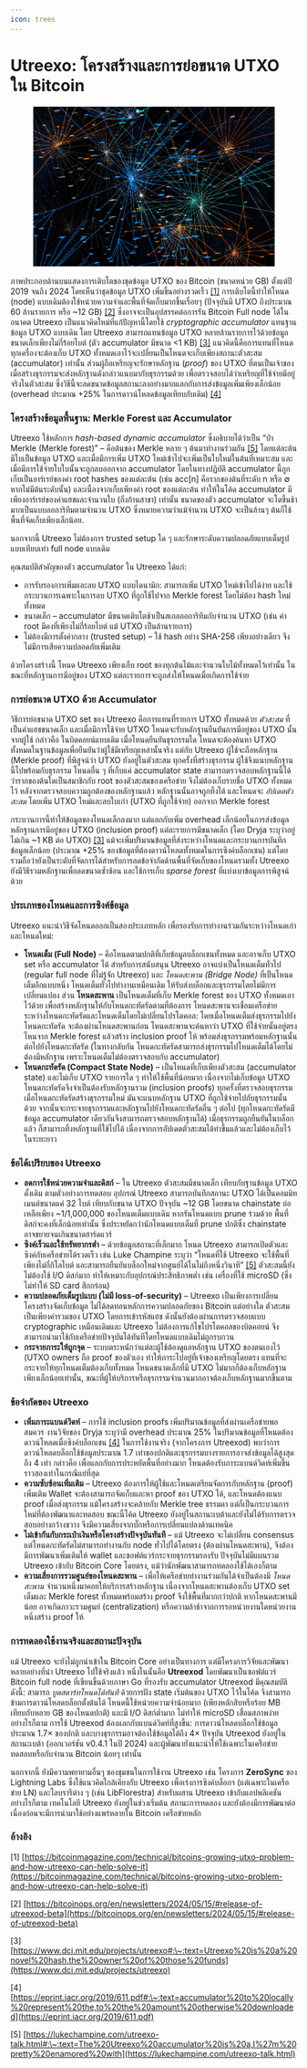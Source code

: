 ```yaml
---
icon: trees
---
```


# Utreexo: โครงสร้างและการย่อขนาด UTXO ใน Bitcoin

<figure><img src="../.gitbook/assets/image.png" alt=""><figcaption></figcaption></figure>

ภาพประกอบด้านบนแสดงการเติบโตของชุดข้อมูล UTXO ของ Bitcoin (ขนาดหน่วย GB) ตั้งแต่ปี 2019 จนถึง 2024 โดยเห็นว่าชุดข้อมูล UTXO เพิ่มขึ้นอย่างรวดเร็ว [\[1\]](https://bitcoinmagazine.com/technical/bitcoins-growing-utxo-problem-and-how-utreexo-can-help-solve-it) การเติบโตนี้ทำให้โหนด (node) แบบเดิมต้องใช้หน่วยความจำและพื้นที่จัดเก็บมากขึ้นเรื่อยๆ (ปัจจุบันมี UTXO ถึงประมาณ 60 ล้านรายการ หรือ \~12 GB) [\[2\]](https://bitcoinops.org/en/newsletters/2024/05/15/#release-of-utreexod-beta) ซึ่งอาจจะเป็นอุปสรรคต่อการรัน Bitcoin Full node ได้ในอนาคต Utreexo เป็นแนวคิดใหม่ที่แก้ปัญหานี้โดยใช้ _cryptographic accumulator_ แทนฐานข้อมูล UTXO แบบเดิม โดย Utreexo สามารถแทนข้อมูล UTXO หลายล้านรายการไว้ด้วยข้อมูลขนาดเล็กเพียงไม่กี่ร้อยไบต์ (ตัว accumulator มีขนาด <1 KB) [\[3\]](https://www.dci.mit.edu/projects/utreexo) แนวคิดนี้คือการแทนที่โหนดทุกเครื่องจะต้องเก็บ UTXO ทั้งหมดเอาไว้จะเปลี่ยนเป็นโหนดจะเก็บเพียงสถานะตัวสะสม (accumulator) เท่านั้น ส่วนผู้ถือเหรียญจะรักษาหลักฐาน (_proof_) ของ UTXO ที่ตนเป็นเจ้าของ เมื่อสร้างธุรกรรมจะส่งหลักฐานดังกล่าวแนบมากับธุรกรรมด้วย เพื่อตรวจสอบได้ว่าเหรียญที่ใช้จ่ายมีอยู่จริงในตัวสะสม ซึ่งวิธีนี้จะลดขนาดข้อมูลสถานะลงอย่างมากแลกกับการส่งข้อมูลเพิ่มเพียงเล็กน้อย (overhead ประมาณ +25% ในการดาวน์โหลดข้อมูลเทียบกับเดิม) [\[4\]](https://eprint.iacr.org/2019/611.pdf)

### โครงสร้างข้อมูลพื้นฐาน: Merkle Forest และ Accumulator

Utreexo ใช้หลักการ _hash-based dynamic accumulator_ ซึ่งอธิบายได้ว่าเป็น “ป่า Merkle (Merkle forest)” – คือต้นของ Merkle หลาย ๆ ต้นมาทำงานร่วมกัน [\[5\]](https://lukechampine.com/utreexo-talk.html) โดยแต่ละต้นมีใบเป็นข้อมูล UTXO และเมื่อมีการเพิ่ม UTXO ใหม่เข้าไปจะเพิ่มเป็นใบใหม่ในต้นที่เหมาะสม และเมื่อมีการใช้จ่ายใบใบนั้นจะถูกลบออกจาก accumulator โดยในทางปฏิบัติ accumulator นี้ถูกเก็บเป็นอาร์เรย์ของค่า root hashes ของแต่ละต้น (เช่น acc\[n] คือรากของต้นที่ระดับ n หรือ ∅ หากไม่มีต้นระดับนั้น) และเนื่องจากเก็บเพียงค่า root ของแต่ละต้น ทำให้ในโค้ด accumulator มีเพียงอาร์เรย์ของค่าแฮชและจำนวนใบ (กิ่งก้านสาขา) เท่านั้น ขนาดของตัว accumulator จะโตขึ้นช้ามากเป็นแบบลอการิทึมตามจำนวน UTXO ซึ่งหมายความว่าแม้จำนวน UTXO จะเป็นล้านๆ ต้นก็ใช้พื้นที่จัดเก็บเพียงเล็กน้อย.&#x20;

นอกจากนี้ Utreexo ไม่ต้องการ trusted setup ใด ๆ และรักษาระดับความปลอดภัยแบบเต็มรูปแบบเทียบเท่า full node แบบเดิม

คุณสมบัติสำคัญของตัว accumulator ใน Utreexo ได้แก่:

* การรับรองการเพิ่มและลบ UTXO แบบไดนามิก: สามารถเพิ่ม UTXO ใหม่เข้าไปได้ง่าย และใช้กระบวนการเฉพาะในการลบ UTXO ที่ถูกใช้ไปจาก Merkle forest โดยไม่ต้อง hash ใหม่ทั้งหมด
* ขนาดเล็ก – accumulator มีขนาดเติบโตช้าเป็นสเกลลอการิทึมกับจำนวน UTXO (เช่น ค่า root มีคงที่เพียงไม่กี่ร้อยไบต์ แม้ UTXO เป็นล้านรายการ)
* ไม่ต้องมีการตั้งค่ากลาง (trusted setup) – ใช้ hash อย่าง SHA-256 เพียงอย่างเดียว จึงไม่มีการเสียความปลอดภัยเพิ่มเติม

ด้วยโครงสร้างนี้ โหนด Utreexo เพียงเก็บ root ของทุกต้นไม้และจำนวนใบไม้ทั้งหมดไว้เท่านั้น ในขณะที่หลักฐานการมีอยู่ของ UTXO แต่ละรายการจะถูกส่งให้โหนดเมื่อเกิดการใช้จ่าย

### การย่อขนาด UTXO ด้วย Accumulator

วิธีการย่อขนาด UTXO set ของ Utreexo คือการแทนที่รายการ UTXO ทั้งหมดด้วย _ตัวสะสม_ ที่เป็นค่าแฮชขนาดเล็ก และเมื่อมีการใช้จ่าย UTXO โหนดจะรับหลักฐานยืนยันการมีอยู่ของ UTXO นั้นจากผู้ใช้ กล่าวคือ ในบิตคอยน์แบบเดิม เมื่อโหนดยืนยันธุรกรรมใด โหนดจะต้องค้นหา UTXO ทั้งหมดในฐานข้อมูลเพื่อยืนยันว่าผู้ใช้มีเหรียญเหล่านั้นจริง แต่กับ Utreexo ผู้ใช้จะถือหลักฐาน (Merkle proof) ที่พิสูจน์ว่า UTXO ยังอยู่ในตัวสะสม ทุกครั้งที่สร้างธุรกรรม ผู้ใช้จึงแนบหลักฐานนี้ไปพร้อมกับธุรกรรม โหนดอื่น ๆ ที่เก็บแค่ accumulator state สามารถตรวจสอบหลักฐานนี้ได้ว่ารากของต้นใดเป็นสมาชิกกับ root ของตัวสะสมของเครือข่าย จึงไม่ต้องเก็บรายชื่อ UTXO ทั้งหมดไว้ หลังจากตรวจสอบความถูกต้องของหลักฐานแล้ว หลักฐานนั้นอาจถูกทิ้งได้ และโหนดจะ _อัปเดตตัวสะสม_ โดยเพิ่ม UTXO ใหม่และลบใบเก่า (UTXO ที่ถูกใช้จ่าย) ออกจาก Merkle forest

กระบวนการนี้ทำให้ข้อมูลของโหนดเล็กลงมาก แต่แลกกับเพิ่ม overhead เล็กน้อยในการส่งข้อมูล หลักฐานการมีอยู่ของ UTXO (inclusion proof) แต่ละรายการมีขนาดเล็ก (โดย Dryja ระบุว่าอยู่ไม่เกิน \~1 KB ต่อ UTXO) [\[3\]](https://www.dci.mit.edu/projects/utreexo) แม้จะเพิ่มปริมาณข้อมูลที่ส่งระหว่างโหนดและกระบวนการบันทึกข้อมูลเล็กน้อย (ประมาณ +25% ของข้อมูลที่ต้องดาวน์โหลดทั้งหมดในการซิงค์บล็อกเชน) แต่โดยรวมถือว่ายังเป็นระดับที่จัดการได้สำหรับการลดข้อจำกัดด้านพื้นที่จัดเก็บของโหนดรวมทั้ง Utreexo ยังมีวิธีรวมหลักฐานเพื่อลดขนาดซ้ำซ้อน และใช้การเก็บ _sparse forest_ ที่แบ่งเบาข้อมูลการพิสูจน์ด้วย

### ประเภทของโหนดและการซิงค์ข้อมูล

Utreexo แนะนำวิธีจัดโหนดออกเป็นสองประเภทหลัก เพื่อรองรับการทำงานร่วมกันระหว่างโหนดเก่าและโหนดใหม่:

* **โหนดเต็ม (Full Node)** – คือโหนดตามปกติที่เก็บข้อมูลบล็อกเชนทั้งหมด และอาจเก็บ UTXO set หรือ accumulator ได้ สำหรับการสนับสนุน Utreexo อาจแบ่งเป็นโหนดเต็มทั่วไป (regular full node ที่ไม่รู้จัก Utreexo) และ _โหนดสะพาน (Bridge Node)_ ที่เป็นโหนดเต็มอีกแบบหนึ่ง โหนดเต็มทั่วไปทำงานเหมือนเดิม ให้รับส่งบล็อกและธุรกรรมโดยไม่มีการเปลี่ยนแปลง ส่วน **โหนดสะพาน** เป็นโหนดเต็มที่เก็บ Merkle forest ของ UTXO ทั้งหมดเอาไว้ด้วย เพื่อสร้างหลักฐานให้กับโหนดกะทัดรัดตามที่ต้องการ โหนดสะพานจะเชื่อมเครือข่ายระหว่างโหนดกะทัดรัดและโหนดเต็มโดยไม่เปลี่ยนโปรโตคอล: โดยเมื่อโหนดเต็มส่งธุรกรรมไปยังโหนดกะทัดรัด จะต้องผ่านโหนดสะพานก่อน โหนดสะพานจะค้นหาว่า UTXO ที่ใช้จ่ายนั้นอยู่ตรงไหนจาก Merkle forest แล้วสร้าง inclusion proof ให้ พร้อมส่งธุรกรรมพร้อมหลักฐานนั้นต่อไปยังโหนดกะทัดรัด (ในทางกลับกัน โหนดกะทัดรัดสามารถส่งธุรกรรมไปโหนดเต็มได้โดยไม่ต้องมีหลักฐาน เพราะโหนดเต็มไม่ต้องตรวจสอบกับ accumulator)
* **โหนดกะทัดรัด (Compact State Node)** – เป็นโหนดที่เก็บเพียงตัวสะสม (accumulator state) และไม่เก็บ UTXO รายการใด ๆ ทำให้ใช้พื้นที่น้อยมาก เนื่องจากไม่เก็บข้อมูล UTXO โหนดกะทัดรัดจึงจำเป็นต้องรับหลักฐานรวม (inclusion proofs) ทุกครั้งที่ตรวจสอบธุรกรรม เมื่อโหนดกะทัดรัดสร้างธุรกรรมใหม่ มันจะแนบหลักฐาน UTXO ที่ถูกใช้จ่ายไปกับธุรกรรมนั้นด้วย จากนั้นจะกระจายธุรกรรมและหลักฐานไปยังโหนดกะทัดรัดอื่น ๆ ต่อไป (ทุกโหนดกะทัดรัดมีข้อมูล accumulator เดียวกันจึงสามารถตรวจสอบหลักฐานได้) เมื่อธุรกรรมถูกยืนยันในบล็อกแล้ว ก็สามารถทิ้งหลักฐานที่ใช้ไปได้ เนื่องจากการอัปเดตตัวสะสมได้ทำขึ้นแล้วและไม่ต้องเก็บไว้ในระยะยาว

### ข้อได้เปรียบของ Utreexo

* **ลดการใช้หน่วยความจำและดิสก์** – ใน Utreexo ตัวสะสมมีขนาดเล็ก เทียบกับฐานข้อมูล UTXO ดั้งเดิม ตามตัวอย่างการทดสอบ อุปกรณ์ Utreexo สามารถบันทึกสถานะ UTXO ได้เป็นคอมมิทเมนต์ขนาดแค่ 32 ไบต์ เทียบกับขนาด UTXO ปัจจุบัน \~12 GB โดยขนาด chainstate ย่อเหลือเพียง \~1/1,000,000 ของโหนดเต็มแบบเดิม หากรันโหนดแบบ prune ร่วมด้วย พื้นที่ดิสก์จะคงที่เล็กน้อยเท่านั้น ซึ่งประหยัดกว่านักโหนดแบบเต็มที่ prune ปกติซึ่ง chainstate อาจขยายจนเกินขนาดฮาร์ดแวร์
* **ซิงค์เร็วและใช้ทรัพยากรต่ำ** – ด้วยข้อมูลสถานะที่เล็กมาก โหนด Utreexo สามารถเปิดตัวและซิงค์กับเครือข่ายได้รวดเร็ว เช่น Luke Champine ระบุว่า “โหนดที่ใช้ Utreexo จะใช้พื้นที่เพียงไม่กี่กิโลไบต์ และสามารถยืนยันบล็อกใหม่จากศูนย์ได้ในไม่ถึงหนึ่งวินาที” [\[5\]](https://lukechampine.com/utreexo-talk.html) ตัวสะสมนี้ยังไม่ต้องใช้ I/O ดิสก์มาก ทำให้เหมาะกับอุปกรณ์ประสิทธิภาพต่ำ เช่น เครื่องที่ใช้ microSD (ซึ่งไม่ทำให้ SD card สึกกร่อน)
* **ความปลอดภัยเต็มรูปแบบ (ไม่มี loss-of-security)** – Utreexo เป็นเพียงการเปลี่ยนโครงสร้างจัดเก็บข้อมูล ไม่ได้ลดทอนหลักการความปลอดภัยของ Bitcoin แต่อย่างใด ตัวสะสมเป็นเพียงค่ารวมของ UTXO โดยการเข้ารหัสแฮช ดังนั้นยังต้องผ่านการตรวจสอบแบบ cryptographic เหมือนเดิมและ Utreexo ไม่ต้องการแก้ไขโปรโตคอลของบิตคอยน์ จึงสามารถนำมาใช้กับเครือข่ายปัจจุบันได้ทันทีโดยโหนดแบบเดิมไม่ถูกรบกวน
* **กระจายภาระให้ถูกจุด** – ระบบตระหนักว่าแต่ละผู้ใช้ต้องดูแลหลักฐาน UTXO ของตนเองไว้ (UTXO owners ถือ proof ของตัวเอง ทำให้ภาระไปอยู่ที่เจ้าของเหรียญโดยตรง แทนที่จะกระจายให้ทุกโหนดเต็มต้องเก็บทั้งหมด โหนดขนาดเล็กที่มี UTXO ไม่มากก็ต้องเก็บหลักฐานเพียงเล็กน้อยเท่านั้น, ขณะที่ผู้ให้บริการหรือธุรกรรมจำนวนมากอาจต้องเก็บหลักฐานมากขึ้นตาม

### ข้อจำกัดของ Utreexo

* **เพิ่มภาระแบนด์วิดท์** – การใช้ inclusion proofs เพิ่มปริมาณข้อมูลที่ส่งผ่านเครือข่ายพอสมควร งานวิจัยของ Dryja ระบุว่ามี overhead ประมาณ 25% ในปริมาณข้อมูลที่โหนดต้องดาวน์โหลดเมื่อซิงค์บล็อกเชน  [\[4\]](https://eprint.iacr.org/2019/611.pdf) ในการใช้งานจริง (จากโครงการ Utreexod) พบว่าการดาวน์โหลดบล็อกใช้ข้อมูลประมาณ 1.7 เท่าของปกติและธุรกรรมบางรายการอาจส่งข้อมูลได้สูงสุดถึง 4 เท่า กล่าวคือ เพื่อแลกกับการประหยัดพื้นที่อย่างมาก โหนดต้องรับภาระแบนด์วิดท์เพิ่มขึ้นราวสองเท่าในกรณีแย่ที่สุด
* **ความซับซ้อนเพิ่มเติม** – Utreexo ต้องการให้ผู้ใช้และโหนดเตรียมจัดการกับหลักฐาน (proof) เพิ่มเติม Wallet จะต้องสามารถจัดเก็บและหา proof ของ UTXO ได้, และโหนดต้องแนบ proof เมื่อส่งธุรกรรม แม้โครงสร้างจะคล้ายกับ Merkle tree ธรรมดา แต่ก็เป็นกระบวนการใหม่ที่ต้องพัฒนาและทดสอบ ขณะนี้โค้ด Utreexo ยังอยู่ในสถานะเบต้าและยังไม่ได้รับการตรวจสอบอย่างกว้างขวาง จึงมีความเสี่ยงจากบั๊กหรือการเปลี่ยนแปลงด้านเทคนิค
* **ไม่เข้ากันกับกระเป๋าเงินหรือโครงสร้างปัจจุบันทันที** – แม้ Utreexo จะไม่เปลี่ยน consensus แต่โหนดกะทัดรัดไม่สามารถทำงานกับ node ทั่วไปได้โดยตรง (ต้องผ่านโหนดสะพาน), จึงต้องมีการพัฒนาเพิ่มเติมให้ wallet และซอฟต์แวร์กระจายธุรกรรมรองรับ ปัจจุบันไม่มีแผนรวม Utreexo เข้ากับ Bitcoin Core โดยตรง, แม้ว่านักพัฒนาสามารถทดลองใช้ได้เองก็ตาม
* **ความเสี่ยงการรวมศูนย์ของโหนดสะพาน** – เพื่อให้เครือข่ายทำงานร่วมกันได้จำเป็นต้องมี _โหนดสะพาน_ จำนวนหนึ่งมาคอยให้บริการสร้างหลักฐาน เนื่องจากโหนดสะพานต้องเก็บ UTXO set เต็มและ Merkle forest ทั้งหมดพร้อมสร้าง proof จึงใช้พื้นที่มากกว่าปกติ หากโหนดสะพานมีน้อย อาจเกิดภาวะรวมศูนย์ (centralization) หรือความล้าช้าจากการรอหน่วยงานใดหน่วยงานหนึ่งสร้าง proof ให้

### การทดลองใช้งานจริงและสถานะปัจจุบัน

แม้ Utreexo จะยังไม่ถูกนำเข้าใน Bitcoin Core อย่างเป็นทางการ แต่มีโครงการวิจัยและพัฒนาหลายอย่างที่นำ Utreexo ไปใช้จริงแล้ว หนึ่งในนั้นคือ **Utreexod** โดยพัฒนาเป็นซอฟต์แวร์ Bitcoin full node ที่เขียนขึ้นด้วยภาษา Go ที่รองรับ accumulator Utreexod มีคุณสมบัติดังนี้: สามารถ _บูตสตาร์ทโหนดได้ทันที_ ด้วยการฝัง state เริ่มต้นของ UTXO ไว้ในโค้ด จึงสามารถข้ามการดาวน์โหลดบล็อกตั้งต้นได้ โหนดนี้ใช้หน่วยความจำน้อยมาก (เพียงหลักสิบหรือร้อย MB เทียบกับหลาย GB ของโหนดปกติ) และมี I/O ดิสก์ต่ำมาก ไม่ทำให้ microSD เสื่อมสภาพง่าย อย่างไรก็ตาม การใช้ Utreexod ต้องแลกกับแบนด์วิดท์ที่สูงขึ้น: การดาวน์โหลดบล็อกใช้ข้อมูลประมาณ 1.7× ของปกติ และบางธุรกรรมอาจต้องใช้ข้อมูลได้ถึง 4× ปัจจุบัน Utreexod ยังอยู่ในสถานะเบต้า (ออกเวอร์ชัน v0.4.1 ในปี 2024) และผู้พัฒนายังแนะนำให้ใช้เฉพาะในเครือข่ายทดสอบหรือกับจำนวน Bitcoin น้อยๆ เท่านั้น

นอกจากนี้ ยังมีความพยายามอื่นๆ ของชุมชนในการใช้งาน Utreexo เช่น โครงการ **ZeroSync** ของ Lightning Labs ซึ่งใช้แนวคิดใกล้เคียงกับ Utreexo เพื่อเร่งการซิงค์บล็อกฯ (แต่เฉพาะในเครือข่าย LN) และไลบรารีต่าง ๆ (เช่น LibFlorestra) สำหรับผสาน Utreexo เข้ากับแอปพลิเคชัน อย่างไรก็ตาม เทคโนโลยี Utreexo ยังอยู่ในช่วงเริ่มต้น สถานะการทดลอง และยังต้องมีการพัฒนาต่อเนื่องก่อนจะมีการนำมาใช้อย่างแพร่หลายใน Bitcoin เครือข่ายหลัก

### อ้างอิง

\[1] [https://bitcoinmagazine.com/technical/bitcoins-growing-utxo-problem-and-how-utreexo-can-help-solve-it](https://bitcoinmagazine.com/technical/bitcoins-growing-utxo-problem-and-how-utreexo-can-help-solve-it)

\[2] [https://bitcoinops.org/en/newsletters/2024/05/15/#release-of-utreexod-beta](https://bitcoinops.org/en/newsletters/2024/05/15/#release-of-utreexod-beta)

\[3] [https://www.dci.mit.edu/projects/utreexo#:\~:text=Utreexo%20is%20a%20novel%20hash,the%20owner%20of%20those%20funds](https://www.dci.mit.edu/projects/utreexo)

\[4] [https://eprint.iacr.org/2019/611.pdf#:\~:text=accumulator%20to%20locally%20represent%20the,to%20the%20amount%20otherwise%20downloaded](https://eprint.iacr.org/2019/611.pdf)

\[5] [https://lukechampine.com/utreexo-talk.html#:\~:text=The%20Utreexo%20accumulator%20is%20a,I%27m%20pretty%20enamored%20with](https://lukechampine.com/utreexo-talk.html)

